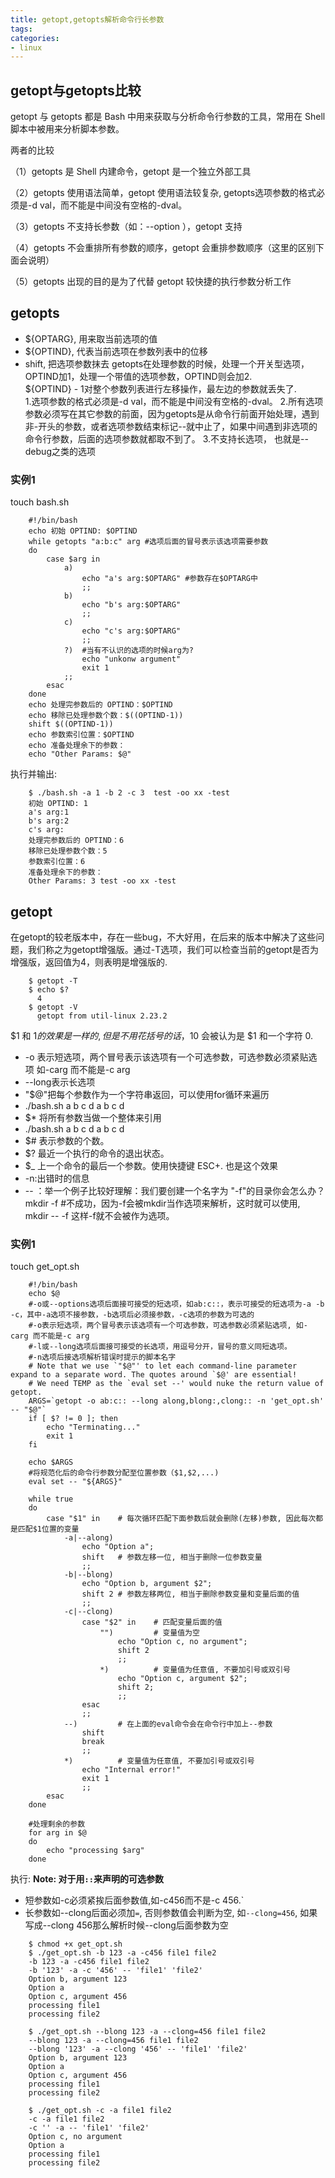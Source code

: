 ```yaml
---
title: getopt,getopts解析命令行长参数
tags: 
categories:
- linux
---
```


## **getopt与getopts比较**
getopt 与 getopts 都是 Bash 中用来获取与分析命令行参数的工具，常用在 Shell 脚本中被用来分析脚本参数。

两者的比较

（1）getopts 是 Shell 内建命令，getopt 是一个独立外部工具

（2）getopts 使用语法简单，getopt 使用语法较复杂, getopts选项参数的格式必须是-d val，而不能是中间没有空格的-dval。

（3）getopts 不支持长参数（如：--option ），getopt 支持

（4）getopts 不会重排所有参数的顺序，getopt 会重排参数顺序（这里的区别下面会说明）

（5）getopts 出现的目的是为了代替 getopt 较快捷的执行参数分析工作

## **getopts**
 * ${OPTARG}, 用来取当前选项的值
 * ${OPTIND}, 代表当前选项在参数列表中的位移
 * shift, 把选项参数抹去
getopts在处理参数的时候，处理一个开关型选项，OPTIND加1，处理一个带值的选项参数，OPTIND则会加2.  
${OPTIND} - 1对整个参数列表进行左移操作，最左边的参数就丢失了.  
1.选项参数的格式必须是-d val，而不能是中间没有空格的-dval。
2.所有选项参数必须写在其它参数的前面，因为getopts是从命令行前面开始处理，遇到非-开头的参数，或者选项参数结束标记--就中止了，如果中间遇到非选项的命令行参数，后面的选项参数就都取不到了。
3.不支持长选项， 也就是--debug之类的选项

### **实例1**
touch bash.sh

```shell
	#!/bin/bash
	echo 初始 OPTIND: $OPTIND
	while getopts "a:b:c" arg #选项后面的冒号表示该选项需要参数
	do
	    case $arg in
	        a)
	            echo "a's arg:$OPTARG" #参数存在$OPTARG中
	            ;;
	        b)
	            echo "b's arg:$OPTARG"
	            ;;
	        c)
	            echo "c's arg:$OPTARG"
	            ;;
	        ?)  #当有不认识的选项的时候arg为?
	            echo "unkonw argument"
	            exit 1
	        ;;
	    esac
	done
	echo 处理完参数后的 OPTIND：$OPTIND
	echo 移除已处理参数个数：$((OPTIND-1))
	shift $((OPTIND-1))
	echo 参数索引位置：$OPTIND
	echo 准备处理余下的参数：
	echo "Other Params: $@"
```

执行并输出:

```shell
	$ ./bash.sh -a 1 -b 2 -c 3  test -oo xx -test
	初始 OPTIND: 1
	a's arg:1
	b's arg:2
	c's arg:
	处理完参数后的 OPTIND：6
	移除已处理参数个数：5
	参数索引位置：6
	准备处理余下的参数：
	Other Params: 3 test -oo xx -test
```

## **getopt**
在getopt的较老版本中，存在一些bug，不大好用，在后来的版本中解决了这些问题，我们称之为getopt增强版。通过-T选项，我们可以检查当前的getopt是否为增强版，返回值为4，则表明是增强版的.  

```shell
	$ getopt -T
	$ echo $?
	  4
	$ getopt -V
	  getopt from util-linux 2.23.2
```

$1 和 ${1}的效果是一样的, 但是不用花括号的话，$10 会被认为是 $1 和一个字符 0.  
 * -o 表示短选项，两个冒号表示该选项有一个可选参数，可选参数必须紧贴选项
如-carg 而不能是-c arg
 * --long表示长选项
 * "$@"把每个参数作为一个字符串返回，可以使用for循环来遍历
  * ./bash.sh a b c d
        a
        b
        c
        d
 * $* 将所有参数当做一个整体来引用
  * ./bash.sh a b c d
        a b c d
 * $# 表示参数的个数。
 * $? 最近一个执行的命令的退出状态。
 * $_ 上一个命令的最后一个参数。使用快捷键 ESC+. 也是这个效果
 * -n:出错时的信息
 * -- ：举一个例子比较好理解：我们要创建一个名字为 "-f"的目录你会怎么办？mkdir -f #不成功，因为-f会被mkdir当作选项来解析，这时就可以使用, mkdir -- -f 这样-f就不会被作为选项。  

### **实例1**
touch get_opt.sh

```shell
	#!/bin/bash
	echo $@
	#-o或--options选项后面接可接受的短选项，如ab:c::，表示可接受的短选项为-a -b -c，其中-a选项不接参数，-b选项后必须接参数，-c选项的参数为可选的
	#-o表示短选项，两个冒号表示该选项有一个可选参数，可选参数必须紧贴选项, 如-carg 而不能是-c arg
	#-l或--long选项后面接可接受的长选项，用逗号分开，冒号的意义同短选项。
	#-n选项后接选项解析错误时提示的脚本名字
	# Note that we use `"$@"' to let each command-line parameter expand to a separate word. The quotes around `$@' are essential!
	# We need TEMP as the `eval set --' would nuke the return value of getopt.
	ARGS=`getopt -o ab:c:: --long along,blong:,clong:: -n 'get_opt.sh' -- "$@"`
	if [ $? != 0 ]; then
	    echo "Terminating..."
	    exit 1
	fi
	
	echo $ARGS
	#将规范化后的命令行参数分配至位置参数（$1,$2,...)
	eval set -- "${ARGS}"
	
	while true
	do
	    case "$1" in    # 每次循环匹配下面参数后就会删除(左移)参数, 因此每次都是匹配$1位置的变量
	        -a|--along)
	            echo "Option a";
	            shift   # 参数左移一位, 相当于删除一位参数变量
	            ;;
	        -b|--blong)
	            echo "Option b, argument $2";
	            shift 2 # 参数左移两位, 相当于删除参数变量和变量后面的值
	            ;;
	        -c|--clong)
	            case "$2" in    # 匹配变量后面的值
	                "")         # 变量值为空
	                    echo "Option c, no argument";
	                    shift 2
	                    ;;
	                *)          # 变量值为任意值, 不要加引号或双引号
	                    echo "Option c, argument $2";
	                    shift 2;
	                    ;;
	            esac
	            ;;
	        --)         # 在上面的eval命令会在命令行中加上--参数
	            shift
	            break
	            ;;
	        *)			# 变量值为任意值, 不要加引号或双引号
	            echo "Internal error!"
	            exit 1
	            ;;
	    esac
	done
	
	#处理剩余的参数
	for arg in $@
	do
	    echo "processing $arg"
	done
```

执行:
**Note: 对于用`::`来声明的可选参数**
 * 短参数如-c必须紧挨后面参数值,如-c456而不是-c 456.`  
 * 长参数如--clong后面必须加`=`, 否则参数值会判断为空, 如`--clong=456`, 如果写成--clong 456那么解析时候--clong后面参数为空

```shell
	$ chmod +x get_opt.sh
	$ ./get_opt.sh -b 123 -a -c456 file1 file2
	-b 123 -a -c456 file1 file2
	-b '123' -a -c '456' -- 'file1' 'file2'
	Option b, argument 123
	Option a
	Option c, argument 456
	processing file1
	processing file2
	
	$ ./get_opt.sh --blong 123 -a --clong=456 file1 file2
	--blong 123 -a --clong=456 file1 file2
	--blong '123' -a --clong '456' -- 'file1' 'file2'
	Option b, argument 123
	Option a
	Option c, argument 456
	processing file1
	processing file2
	
	$ ./get_opt.sh -c -a file1 file2
	-c -a file1 file2
	-c '' -a -- 'file1' 'file2'
	Option c, no argument
	Option a
	processing file1
	processing file2
```


